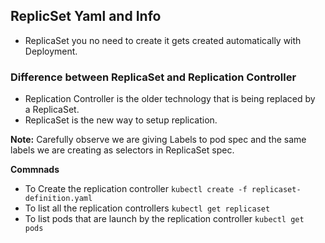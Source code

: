 ## ReplicSet Yaml and Info
* ReplicaSet you no need to create it gets created automatically with Deployment.

### Difference between ReplicaSet and Replication Controller
* Replication Controller is the older technology that is being replaced by a ReplicaSet.
* ReplicaSet is the new way to setup replication.

**Note:** Carefully observe we are giving Labels to pod spec and the same labels we are creating as selectors in ReplicaSet spec.

**Commnads**
* To Create the replication controller
```kubectl create -f replicaset-definition.yaml```
* To list all the replication controllers
```kubectl get replicaset```
* To list pods that are launch by the replication controller
```kubectl get pods```
